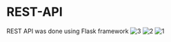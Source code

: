 # REST-API
REST API was done using Flask framework
![3](https://user-images.githubusercontent.com/19918417/138021859-f6e3b854-222f-4c0e-96e7-b05f6443c6bd.png)
![2](https://user-images.githubusercontent.com/19918417/138021862-ee566a04-e051-48b3-8a06-228f0e5cfda7.png)
![1](https://user-images.githubusercontent.com/19918417/138021864-6c8fb1ee-37b1-4d62-8c2e-08a6e779d5b2.png)
